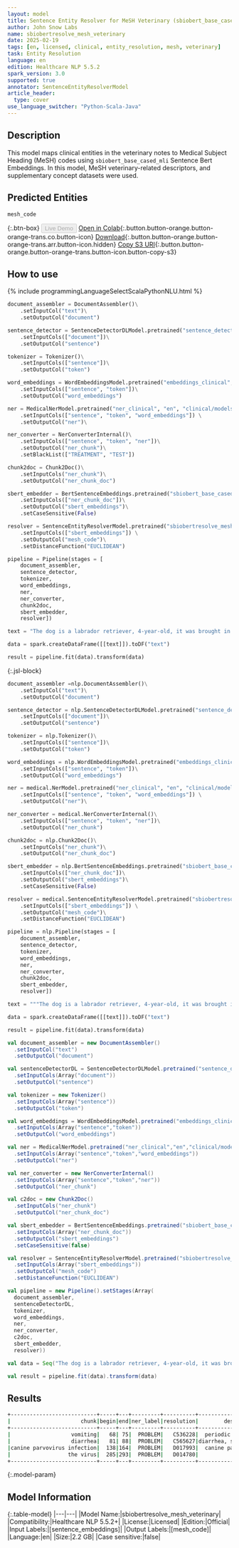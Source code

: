 ```yaml
---
layout: model
title: Sentence Entity Resolver for MeSH Veterinary (sbiobert_base_cased_mli embeddings)
author: John Snow Labs
name: sbiobertresolve_mesh_veterinary
date: 2025-02-19
tags: [en, licensed, clinical, entity_resolution, mesh, veterinary]
task: Entity Resolution
language: en
edition: Healthcare NLP 5.5.2
spark_version: 3.0
supported: true
annotator: SentenceEntityResolverModel
article_header:
  type: cover
use_language_switcher: "Python-Scala-Java"
---
```


## Description

This model maps clinical entities in the veterinary notes to Medical Subject Heading (MeSH) codes using `sbiobert_base_cased_mli` Sentence Bert Embeddings. In this model, MeSH veterinary-related descriptors, and supplementary concept datasets were used.

## Predicted Entities

`mesh_code`

{:.btn-box}
<button class="button button-orange" disabled>Live Demo</button>
[Open in Colab](https://colab.research.google.com/github/JohnSnowLabs/spark-nlp-workshop/blob/master/tutorials/Certification_Trainings/Healthcare/3.Clinical_Entity_Resolvers.ipynb){:.button.button-orange.button-orange-trans.co.button-icon}
[Download](https://s3.amazonaws.com/auxdata.johnsnowlabs.com/clinical/models/sbiobertresolve_mesh_veterinary_en_5.5.2_3.0_1739988813875.zip){:.button.button-orange.button-orange-trans.arr.button-icon.hidden}
[Copy S3 URI](s3://auxdata.johnsnowlabs.com/clinical/models/sbiobertresolve_mesh_veterinary_en_5.5.2_3.0_1739988813875.zip){:.button.button-orange.button-orange-trans.button-icon.button-copy-s3}

## How to use



<div class="tabs-box" markdown="1">
{% include programmingLanguageSelectScalaPythonNLU.html %}
	
```python
document_assembler = DocumentAssembler()\
	.setInputCol("text")\
	.setOutputCol("document")

sentence_detector = SentenceDetectorDLModel.pretrained("sentence_detector_dl_healthcare", "en", "clinical/models") \
	.setInputCols(["document"])\
	.setOutputCol("sentence")

tokenizer = Tokenizer()\
	.setInputCols(["sentence"])\
	.setOutputCol("token")

word_embeddings = WordEmbeddingsModel.pretrained("embeddings_clinical", "en", "clinical/models")\
	.setInputCols(["sentence", "token"])\
	.setOutputCol("word_embeddings")

ner = MedicalNerModel.pretrained("ner_clinical", "en", "clinical/models") \
	.setInputCols(["sentence", "token", "word_embeddings"]) \
	.setOutputCol("ner")\

ner_converter = NerConverterInternal()\
	.setInputCols(["sentence", "token", "ner"])\
	.setOutputCol("ner_chunk")\
	.setBlackList(["TREATMENT", "TEST"])

chunk2doc = Chunk2Doc()\
	.setInputCols("ner_chunk")\
	.setOutputCol("ner_chunk_doc")

sbert_embedder = BertSentenceEmbeddings.pretrained("sbiobert_base_cased_mli",'en','clinical/models')\
  	.setInputCols(["ner_chunk_doc"])\
  	.setOutputCol("sbert_embeddings")\
  	.setCaseSensitive(False)

resolver = SentenceEntityResolverModel.pretrained("sbiobertresolve_mesh_veterinary","en","clinical/models") \
	.setInputCols(["sbert_embeddings"]) \
	.setOutputCol("mesh_code")\
	.setDistanceFunction("EUCLIDEAN")

pipeline = Pipeline(stages = [
    document_assembler,
    sentence_detector,
    tokenizer,
    word_embeddings,
    ner,
    ner_converter,
    chunk2doc,
    sbert_embedder,
    resolver])

text = "The dog is a labrador retriever, 4-year-old, it was brought in with vomiting and diarrhea for the past 2 days. A preliminary diagnosis of canine parvovirus infection was made, and supportive care was recommended. The owner was advised on isolation precautions to prevent the spread of the virus."

data = spark.createDataFrame([[text]]).toDF("text")

result = pipeline.fit(data).transform(data)
```

{:.jsl-block}
```python
document_assembler =nlp.DocumentAssembler()\
	.setInputCol("text")\
	.setOutputCol("document")

sentence_detector = nlp.SentenceDetectorDLModel.pretrained("sentence_detector_dl_healthcare", "en", "clinical/models") \
	.setInputCols(["document"])\
	.setOutputCol("sentence")

tokenizer = nlp.Tokenizer()\
	.setInputCols(["sentence"])\
	.setOutputCol("token")

word_embeddings = nlp.WordEmbeddingsModel.pretrained("embeddings_clinical", "en", "clinical/models")\
	.setInputCols(["sentence", "token"])\
	.setOutputCol("word_embeddings")

ner = medical.NerModel.pretrained("ner_clinical", "en", "clinical/models") \
	.setInputCols(["sentence", "token", "word_embeddings"]) \
	.setOutputCol("ner")\

ner_converter = medical.NerConverterInternal()\
	.setInputCols(["sentence", "token", "ner"])\
	.setOutputCol("ner_chunk")

chunk2doc = nlp.Chunk2Doc()\
	.setInputCols("ner_chunk")\
	.setOutputCol("ner_chunk_doc")

sbert_embedder = nlp.BertSentenceEmbeddings.pretrained("sbiobert_base_cased_mli",'en','clinical/models')\
	.setInputCols(["ner_chunk_doc"])\
  	.setOutputCol("sbert_embeddings")\
  	.setCaseSensitive(False)

resolver = medical.SentenceEntityResolverModel.pretrained("sbiobertresolve_mesh_veterinary","en","clinical/models") \
	.setInputCols(["sbert_embeddings"]) \
	.setOutputCol("mesh_code")\
	.setDistanceFunction("EUCLIDEAN")

pipeline = nlp.Pipeline(stages = [
	document_assembler,
	sentence_detector,
	tokenizer,
	word_embeddings,
	ner,
	ner_converter,
	chunk2doc,
	sbert_embedder,
	resolver])

text = """The dog is a labrador retriever, 4-year-old, it was brought in with vomiting and diarrhea for the past 2 days. A preliminary diagnosis of canine parvovirus infection was made, and supportive care was recommended. The owner was advised on isolation precautions to prevent the spread of the virus."""

data = spark.createDataFrame([[text]]).toDF("text")

result = pipeline.fit(data).transform(data)
```
```scala
val document_assembler = new DocumentAssembler()
  .setInputCol("text")
  .setOutputCol("document")

val sentenceDetectorDL = SentenceDetectorDLModel.pretrained("sentence_detector_dl_healthcare","en","clinical/models")
  .setInputCols(Array("document"))
  .setOutputCol("sentence")

val tokenizer = new Tokenizer()
  .setInputCols(Array("sentence"))
  .setOutputCol("token")

val word_embeddings = WordEmbeddingsModel.pretrained("embeddings_clinical","en","clinical/models")
  .setInputCols(Array("sentence","token"))
  .setOutputCol("word_embeddings")

val ner = MedicalNerModel.pretrained("ner_clinical","en","clinical/models")
  .setInputCols(Array("sentence","token","word_embeddings"))
  .setOutputCol("ner")

val ner_converter = new NerConverterInternal()
  .setInputCols(Array("sentence","token","ner"))
  .setOutputCol("ner_chunk")

val c2doc = new Chunk2Doc()
  .setInputCols("ner_chunk")
  .setOutputCol("ner_chunk_doc")

val sbert_embedder = BertSentenceEmbeddings.pretrained("sbiobert_base_cased_mli","en","clinical/models")
  .setInputCols(Array("ner_chunk_doc"))
  .setOutputCol("sbert_embeddings")
  .setCaseSensitive(false)

val resolver = SentenceEntityResolverModel.pretrained("sbiobertresolve_mesh_veterinary","en","clinical/models")
  .setInputCols(Array("sbert_embeddings"))
  .setOutputCol("mesh_code")
  .setDistanceFunction("EUCLIDEAN")

val pipeline = new Pipeline().setStages(Array(
  document_assembler,
  sentenceDetectorDL,
  tokenizer,
  word_embeddings,
  ner,
  ner_converter,
  c2doc,
  sbert_embedder,
  resolver))

val data = Seq("The dog is a labrador retriever, 4-year-old, it was brought in with vomiting and diarrhea for the past 2 days. A preliminary diagnosis of canine parvovirus infection was made, and supportive care was recommended. The owner was advised on isolation precautions to prevent the spread of the virus.").toDF("text")

val result = pipeline.fit(data).transform(data)
```
</div>

## Results

```bash
+---------------------------+-----+---+---------+----------+-------------------+------------------------------------------------------------+------------------------------------------------------------+
|                      chunk|begin|end|ner_label|resolution|        description|                                               all_k_results|                                           all_k_resolutions|
+---------------------------+-----+---+---------+----------+-------------------+------------------------------------------------------------+------------------------------------------------------------+
|                   vomiting|   68| 75|  PROBLEM|   C536228|  periodic vomiting|C536228:::C007262:::C080875:::C002771:::C000626292:::C076...|periodic vomiting:::vomitoxin:::mirage:::propargite:::ena...|
|                   diarrhea|   81| 88|  PROBLEM|   C565627|diarrhea, syndromic|C565627:::C564019:::C531700:::C580192:::C537470:::C000702...|diarrhea, syndromic:::diarrhea, chronic, with villous atr...|
|canine parvovirus infection|  138|164|  PROBLEM|   D017993|  canine parvovirus|D017993:::D052660:::D028323:::D017939:::D017992:::C528774...|canine parvovirus:::bovine parvovirus:::porcine parvoviru...|
|                  the virus|  285|293|  PROBLEM|   D014780|              virus|D014780:::D006678:::D006476:::D012526:::C000623864:::D014...|virus:::aids virus:::andes virus:::virus, associated:::pr...|
+---------------------------+-----+---+---------+----------+-------------------+------------------------------------------------------------+------------------------------------------------------------+
```

{:.model-param}
## Model Information

{:.table-model}
|---|---|
|Model Name:|sbiobertresolve_mesh_veterinary|
|Compatibility:|Healthcare NLP 5.5.2+|
|License:|Licensed|
|Edition:|Official|
|Input Labels:|[sentence_embeddings]|
|Output Labels:|[mesh_code]|
|Language:|en|
|Size:|2.2 GB|
|Case sensitive:|false|
